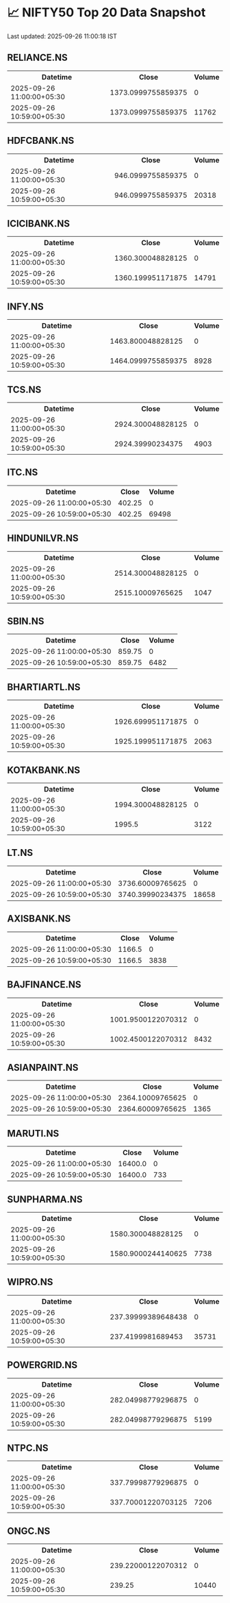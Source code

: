 # 📈 NIFTY50 Top 20 Data Snapshot

Last updated: 2025-09-26 11:00:18 IST

## RELIANCE.NS

<table>
  <tr><th>Datetime</th><th>Close</th><th>Volume</th></tr>
  <tr><td>2025-09-26 11:00:00+05:30</td><td>1373.0999755859375</td><td>0</td></tr>
  <tr><td>2025-09-26 10:59:00+05:30</td><td>1373.0999755859375</td><td>11762</td></tr>
</table>

## HDFCBANK.NS

<table>
  <tr><th>Datetime</th><th>Close</th><th>Volume</th></tr>
  <tr><td>2025-09-26 11:00:00+05:30</td><td>946.0999755859375</td><td>0</td></tr>
  <tr><td>2025-09-26 10:59:00+05:30</td><td>946.0999755859375</td><td>20318</td></tr>
</table>

## ICICIBANK.NS

<table>
  <tr><th>Datetime</th><th>Close</th><th>Volume</th></tr>
  <tr><td>2025-09-26 11:00:00+05:30</td><td>1360.300048828125</td><td>0</td></tr>
  <tr><td>2025-09-26 10:59:00+05:30</td><td>1360.199951171875</td><td>14791</td></tr>
</table>

## INFY.NS

<table>
  <tr><th>Datetime</th><th>Close</th><th>Volume</th></tr>
  <tr><td>2025-09-26 11:00:00+05:30</td><td>1463.800048828125</td><td>0</td></tr>
  <tr><td>2025-09-26 10:59:00+05:30</td><td>1464.0999755859375</td><td>8928</td></tr>
</table>

## TCS.NS

<table>
  <tr><th>Datetime</th><th>Close</th><th>Volume</th></tr>
  <tr><td>2025-09-26 11:00:00+05:30</td><td>2924.300048828125</td><td>0</td></tr>
  <tr><td>2025-09-26 10:59:00+05:30</td><td>2924.39990234375</td><td>4903</td></tr>
</table>

## ITC.NS

<table>
  <tr><th>Datetime</th><th>Close</th><th>Volume</th></tr>
  <tr><td>2025-09-26 11:00:00+05:30</td><td>402.25</td><td>0</td></tr>
  <tr><td>2025-09-26 10:59:00+05:30</td><td>402.25</td><td>69498</td></tr>
</table>

## HINDUNILVR.NS

<table>
  <tr><th>Datetime</th><th>Close</th><th>Volume</th></tr>
  <tr><td>2025-09-26 11:00:00+05:30</td><td>2514.300048828125</td><td>0</td></tr>
  <tr><td>2025-09-26 10:59:00+05:30</td><td>2515.10009765625</td><td>1047</td></tr>
</table>

## SBIN.NS

<table>
  <tr><th>Datetime</th><th>Close</th><th>Volume</th></tr>
  <tr><td>2025-09-26 11:00:00+05:30</td><td>859.75</td><td>0</td></tr>
  <tr><td>2025-09-26 10:59:00+05:30</td><td>859.75</td><td>6482</td></tr>
</table>

## BHARTIARTL.NS

<table>
  <tr><th>Datetime</th><th>Close</th><th>Volume</th></tr>
  <tr><td>2025-09-26 11:00:00+05:30</td><td>1926.699951171875</td><td>0</td></tr>
  <tr><td>2025-09-26 10:59:00+05:30</td><td>1925.199951171875</td><td>2063</td></tr>
</table>

## KOTAKBANK.NS

<table>
  <tr><th>Datetime</th><th>Close</th><th>Volume</th></tr>
  <tr><td>2025-09-26 11:00:00+05:30</td><td>1994.300048828125</td><td>0</td></tr>
  <tr><td>2025-09-26 10:59:00+05:30</td><td>1995.5</td><td>3122</td></tr>
</table>

## LT.NS

<table>
  <tr><th>Datetime</th><th>Close</th><th>Volume</th></tr>
  <tr><td>2025-09-26 11:00:00+05:30</td><td>3736.60009765625</td><td>0</td></tr>
  <tr><td>2025-09-26 10:59:00+05:30</td><td>3740.39990234375</td><td>18658</td></tr>
</table>

## AXISBANK.NS

<table>
  <tr><th>Datetime</th><th>Close</th><th>Volume</th></tr>
  <tr><td>2025-09-26 11:00:00+05:30</td><td>1166.5</td><td>0</td></tr>
  <tr><td>2025-09-26 10:59:00+05:30</td><td>1166.5</td><td>3838</td></tr>
</table>

## BAJFINANCE.NS

<table>
  <tr><th>Datetime</th><th>Close</th><th>Volume</th></tr>
  <tr><td>2025-09-26 11:00:00+05:30</td><td>1001.9500122070312</td><td>0</td></tr>
  <tr><td>2025-09-26 10:59:00+05:30</td><td>1002.4500122070312</td><td>8432</td></tr>
</table>

## ASIANPAINT.NS

<table>
  <tr><th>Datetime</th><th>Close</th><th>Volume</th></tr>
  <tr><td>2025-09-26 11:00:00+05:30</td><td>2364.10009765625</td><td>0</td></tr>
  <tr><td>2025-09-26 10:59:00+05:30</td><td>2364.60009765625</td><td>1365</td></tr>
</table>

## MARUTI.NS

<table>
  <tr><th>Datetime</th><th>Close</th><th>Volume</th></tr>
  <tr><td>2025-09-26 11:00:00+05:30</td><td>16400.0</td><td>0</td></tr>
  <tr><td>2025-09-26 10:59:00+05:30</td><td>16400.0</td><td>733</td></tr>
</table>

## SUNPHARMA.NS

<table>
  <tr><th>Datetime</th><th>Close</th><th>Volume</th></tr>
  <tr><td>2025-09-26 11:00:00+05:30</td><td>1580.300048828125</td><td>0</td></tr>
  <tr><td>2025-09-26 10:59:00+05:30</td><td>1580.9000244140625</td><td>7738</td></tr>
</table>

## WIPRO.NS

<table>
  <tr><th>Datetime</th><th>Close</th><th>Volume</th></tr>
  <tr><td>2025-09-26 11:00:00+05:30</td><td>237.39999389648438</td><td>0</td></tr>
  <tr><td>2025-09-26 10:59:00+05:30</td><td>237.4199981689453</td><td>35731</td></tr>
</table>

## POWERGRID.NS

<table>
  <tr><th>Datetime</th><th>Close</th><th>Volume</th></tr>
  <tr><td>2025-09-26 11:00:00+05:30</td><td>282.04998779296875</td><td>0</td></tr>
  <tr><td>2025-09-26 10:59:00+05:30</td><td>282.04998779296875</td><td>5199</td></tr>
</table>

## NTPC.NS

<table>
  <tr><th>Datetime</th><th>Close</th><th>Volume</th></tr>
  <tr><td>2025-09-26 11:00:00+05:30</td><td>337.79998779296875</td><td>0</td></tr>
  <tr><td>2025-09-26 10:59:00+05:30</td><td>337.70001220703125</td><td>7206</td></tr>
</table>

## ONGC.NS

<table>
  <tr><th>Datetime</th><th>Close</th><th>Volume</th></tr>
  <tr><td>2025-09-26 11:00:00+05:30</td><td>239.22000122070312</td><td>0</td></tr>
  <tr><td>2025-09-26 10:59:00+05:30</td><td>239.25</td><td>10440</td></tr>
</table>

